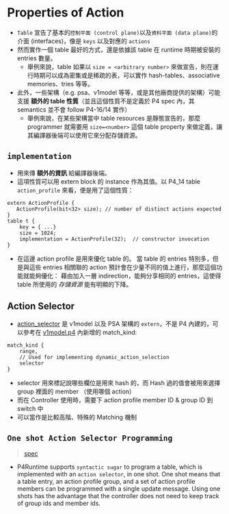 # Properties of Action

* `Table` 宣告了基本的`控制平面 (control plane)`以及`資料平面 (data plane)`的介面 (interfaces)，像是 `keys` 以及對應的 `actions`
* 然而實作一個 table 最好的方式，還是依據該 table 在 runtime 時期被安裝的 entries 數量。
    * 舉例來說，table 如果以 `size = <arbitrary number>` 來做宣告，則在運行時期可以成為密集或是稀疏的表，可以實作 hash-tables、associative memories、tries 等等。
* 此外，一些架構（e.g. psa、v1model 等等，或是其他廠商提供的架構）可能支援 **額外的 table 性質**（並且這個性質不是定義於 P4 spec 內，其 semantics 並不會 follow P4-16/14 實作）
    * 舉例來說，在某些架構當中 table resources 是靜態宣告的，那麼 programmer 就需要用 `size=<number>` 這個 table property 來做定義，讓其編譯器後端可以使用它來分配存儲資源。

## `implementation`

* 用來傳 **額外的資訊** 給編譯器後端。
* 這項性質可以用 extern block 的 instance 作為其值。以 P4_14 table `action_profile` 來看，便是用了這個性質：
```p4
extern ActionProfile {
   ActionProfile(bit<32> size); // number of distinct actions expected
}
table t {
    key = { ...}
    size = 1024;
    implementation = ActionProfile(32);  // constructor invocation
}
```
* 在這邊 action profile 是用來優化 table 的。 當 table 的 entries 特別多，但是與這些 entries 相關聯的 action 預計會在少量不同的值上進行，那麼這個功能就能夠優化： 藉由加入一層 indirection，能夠分享相同的 entries，這使得 table 所使用的 *存儲資源* 能有明顯的下降。

## Action Selector

* [action_selector](https://github.com/p4lang/p4c/blob/master/p4include/v1model.p4#L140) 是 v1model 以及 PSA 架構的 `extern`，不是 P4 內建的，可以參考在 [v1model.p4](https://github.com/p4lang/p4c/blob/master/p4include/v1model.p4#L27) 內新增的 match_kind:
```p4
match_kind {
    range,
    // Used for implementing dynamic_action_selection
    selector
}
```

* selector 用來標記說哪些欄位是用來 hash 的，而 Hash 過的值會被用來選擇 group 裡面的 member （使用哪個 action）
* 而在 Controller 使用時，需要下 action profile member ID & group ID 到switch 中
* 可以當作是比較高階、特殊的 Matching 機制

## `One shot Action Selector Programming`

> [spec](https://s3-us-west-2.amazonaws.com/p4runtime/docs/v1.0.0-rc3/P4Runtime-Spec.html#sec-oneshot)

* P4Runtime supports `syntactic sugar` to program a table, which is implemented with an `action selector`, in one shot. One shot means that a table entry, an action profile group, and a set of action profile members can be programmed with a single update message. Using one shots has the advantage that the controller does not need to keep track of group ids and member ids.